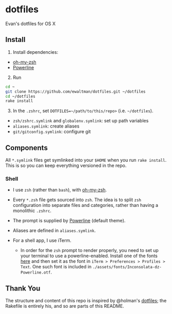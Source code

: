 dotfiles
========
Evan's dotfiles for OS X


Install
-------

1. Install dependencies:
  * [oh-my-zsh][1]
  * [Powerline][2]

2. Run

  ```sh
  cd ~
  git clone https://github.com/ewaltman/dotfiles.git ~/dotfiles
  cd ~/dotfiles
  rake install
  ```

3. In the `.zshrc`, set `DOTFILES=~/path/to/this/repo>` (i.e. `~/dotfiles`).

  - `zsh/zshrc.symlink` and `globalenv.symlink`: set up path variables
  - `aliases.symlink`: create aliases
  - `git/gitconfig.symlink`: configure git


Components
----------

All `*.symlink` files get symlinked into your `$HOME` when you run `rake
install`. This is so you can keep everything versioned in the repo.

### Shell ###

* I use `zsh` (rather than `bash`), with [oh-my-zsh][1].

* Every `*.zsh` file gets sourced into `zsh`. The idea is to split `zsh`
  configuration into separate files and categories, rather than having a
  monolithic `.zshrc`.

* The prompt is supplied by [Powerline][2] (default theme).

* Aliases are defined in `aliases.symlink`.

* For a shell app, I use iTerm.

  - In order for the `zsh` prompt to render properly, you need to set up your
    terminal to use a powerline-enabled. Install one of the fonts
    [here][3] and then set it as the font in `iTerm > Preferences > Profiles > Text`.
    One such font is included in `./assets/fonts/Inconsolata-dz-Powerline.otf`.

Thank You
------

The structure and content of this repo is inspired by @holman's [dotfiles](https://github.com/holman/dotfiles);
the Rakefile is entirely his, and so are parts of this README.

[1]: https://github.com/spf13/spf13-vi://github.com/robbyrussell/oh-my-zsh "oh-my-zsh"
[2]: https://github.com/powerline/powerline "Powerline"
[3]: https://gist.github.com/qrush/1595572 "powerline-fonts"
